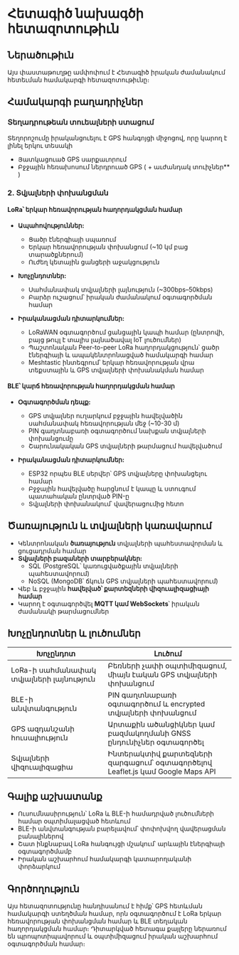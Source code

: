 # Հետագիծ նախագծի հետազոտութիւն

## Ներածութիւն
Այս փաստաթուղթը ամփոփում է Հետագիծ իրական ժամանակում հետեւման համակարգի հետազոտութիւնը։

[//]: # (Աւելացնել GPS֊ի տեխնոլոգիայի նկարագրութիւն)

## Համակարգի բաղադրիչներ

### Տեղադրութեան տուեալների ստացում
[//]: # (աւելացնել տուիչների մասին)
<a id="smart-gps-comparison"></a>
Տեղորոշումը իրականցուելու է GPS հանգոյցի միջոցով, որը կարող է լինել երկու տեսակի
  - Յատկացուած GPS սարքաւորում
  - Բջջային հեռախոսում ներդրուած GPS ( + աւժանդակ տուիչներ** )

[//]: # (Կատարել համեմատութիւն երկուսի միջեւ)

### 2. **Տվյալների փոխանցման**
#### **LoRa՝ երկար հեռավորության հաղորդակցման համար**
- **Ապահովություններ:** 
  - Ցածր էներգիայի սպառում
  - Երկար հեռավորության փոխանցում (~10 կմ բաց տարածքներում)
  - Ուժեղ կետային ցանցերի աջակցություն
- **Խոչընդոտներ:**
  - Սահմանափակ տվյալների լայնություն (~300bps–50kbps)
  - Բարձր ուշացում՝ իրական ժամանակում օգտագործման համար
  
- **Իրականացման դիտարկումներ:**
  - LoRaWAN օգտագործում ցանցային կապի համար (ընտրովի, բայց թույլ է տալիս լայնածավալ IoT լուծումներ)
  - Պաշտոնական Peer-to-peer LoRa հաղորդակցություն՝ ցածր էներգիայի և ապակենտրոնացված համակարգի համար
  - Meshtastic ինտեգրում՝ երկար հեռավորության վրա տեքստային և GPS տվյալների փոխանակման համար
  
#### **BLE՝ կարճ հեռավորության հաղորդակցման համար**
- **Օգտագործման դեպք:**
  - GPS տվյալներ ուղարկում բջջային հավելվածին սահմանափակ հեռավորության մեջ (~10-30 մ)
  - PIN գաղտնաբառի օգտագործում նախքան տվյալների փոխանցումը
  - Շարունակական GPS տվյալների թարմացում հավելվածում
  
- **Իրականացման դիտարկումներ:**
  - ESP32 որպես BLE սերվեր՝ GPS տվյալները փոխանցելու համար
  - Բջջային հավելվածը հարցնում է կապը և ստուգում պատահական ընտրված PIN-ը
  - Տվյալների փոխանակում՝ վավերացումից հետո
  
## Ծառայություն և տվյալների կառավարում
- Կենտրոնական **ծառայություն** տվյալների պահեստավորման և ցուցադրման համար
- **Տվյալների բազաների տարբերակներ:**
  - SQL (PostgreSQL՝ կառուցվածքային տվյալների պահեստավորում)
  - NoSQL (MongoDB՝ ճկուն GPS տվյալների պահեստավորում)
- Վեբ և բջջային **հավելված՝ քարտեզների վիզուալիզացիայի համար**
- Կարող է օգտագործվել **MQTT կամ WebSockets**՝ իրական ժամանակի թարմացումներ
    
## Խոչընդոտներ և լուծումներ
| Խոչընդոտ | Լուծում |
|-----------|----------|
| LoRa-ի սահմանափակ տվյալների լայնություն | Բեռների չափի օպտիմիզացում, միայն էական GPS տվյալների փոխանցում |
| BLE-ի անվտանգություն | PIN գաղտնաբառի օգտագործում և encrypted տվյալների փոխանցում |
| GPS ազդանշանի հուսալիություն | Արտաքին ածանցիկներ կամ բազմակողմանի GNSS ընդունիչներ օգտագործել |
| Տվյալների վիզուալիզացիա | Ինտերակտիվ քարտեզների զարգացում՝ օգտագործելով Leaflet.js կամ Google Maps API |
  
## Գալիք աշխատանք
- Ուսումնասիրություն՝ LoRa և BLE-ի համադրված լուծումների համար օպտիմալացված հետևում
- BLE-ի անվտանգության բարելավում՝ փոփոխվող վավերացման բանալիներով
- Շատ ինքնաբավ LoRa հանգույցի մշակում՝ արևային էներգիայի օգտագործմամբ
- Իրական աշխարհում համակարգի կատարողականի փորձարկում
  
## Գործողություն
Այս հետազոտությունը հանդիսանում է հիմք՝ GPS հետևման համակարգի ստեղծման համար, որն օգտագործում է LoRa երկար հեռավորության փոխանցման համար և BLE տեղական հաղորդակցման համար։ Դիտարկված հետագա քայլերը ներառում են պրոպոտիպավորում և օպտիմիզացում իրական աշխարհում օգտագործման համար։
